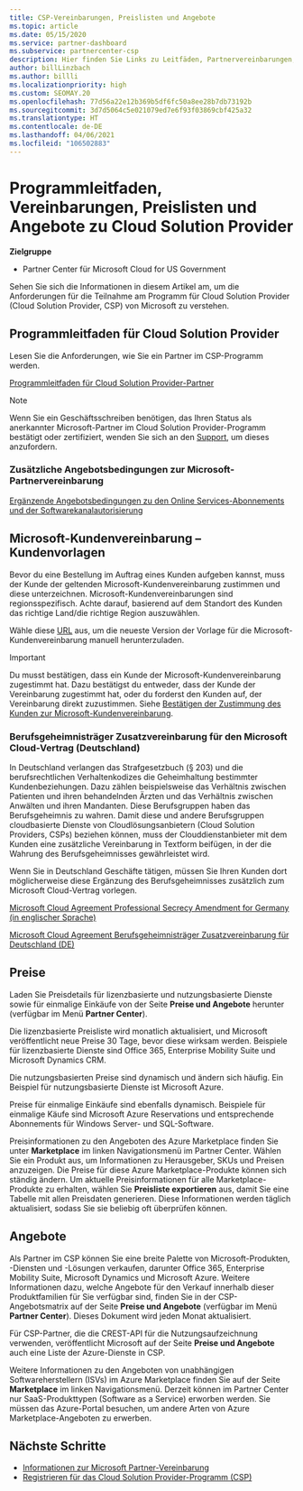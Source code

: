```yaml
---
title: CSP-Vereinbarungen, Preislisten und Angebote
ms.topic: article
ms.date: 05/15/2020
ms.service: partner-dashboard
ms.subservice: partnercenter-csp
description: Hier finden Sie Links zu Leitfäden, Partnervereinbarungen, Kundenverträgen, Preislisten und Angeboten für das Cloud Solution Provider-Programm.
author: billLinzbach
ms.author: billli
ms.localizationpriority: high
ms.custom: SEOMAY.20
ms.openlocfilehash: 77d56a22e12b369b5df6fc50a8ee28b7db73192b
ms.sourcegitcommit: 3d7d5064c5e021079ed7e6f93f03869cbf425a32
ms.translationtype: HT
ms.contentlocale: de-DE
ms.lasthandoff: 04/06/2021
ms.locfileid: "106502883"
---
```

# <a name="cloud-solution-provider-program-guide-agreements-price-lists-and-offers"></a>Programmleitfaden, Vereinbarungen, Preislisten und Angebote zu Cloud Solution Provider

**Zielgruppe**

- Partner Center für Microsoft Cloud for US Government


Sehen Sie sich die Informationen in diesem Artikel am, um die Anforderungen für die Teilnahme am Programm für Cloud Solution Provider (Cloud Solution Provider, CSP) von Microsoft zu verstehen.

## <a name="cloud-solution-provider-program-guide"></a>Programmleitfaden für Cloud Solution Provider

Lesen Sie die Anforderungen, wie Sie ein Partner im CSP-Programm werden.

[Programmleitfaden für Cloud Solution Provider-Partner](https://go.microsoft.com/fwlink/p/?LinkId=617100)

>[!Note]
>Wenn Sie ein Geschäftsschreiben benötigen, das Ihren Status als anerkannter Microsoft-Partner im Cloud Solution Provider-Programm bestätigt oder zertifiziert, wenden Sie sich an den [Support](https://partner.microsoft.com/pcv/servicerequests/create), um dieses anzufordern.

### <a name="additional-offer-terms-to-the-microsoft-partner-agreement"></a>Zusätzliche Angebotsbedingungen zur Microsoft-Partnervereinbarung

[Ergänzende Angebotsbedingungen zu den Online Services-Abonnements und der Softwarekanalautorisierung](https://query.prod.cms.rt.microsoft.com/cms/api/am/binary/RE3NOo7)

## <a name="microsoft-customer-agreement-customer-templates"></a>Microsoft-Kundenvereinbarung – Kundenvorlagen

Bevor du eine Bestellung im Auftrag eines Kunden aufgeben kannst, muss der Kunde der geltenden Microsoft-Kundenvereinbarung zustimmen und diese unterzeichnen. Microsoft-Kundenvereinbarungen sind regionsspezifisch. Achte darauf, basierend auf dem Standort des Kunden das richtige Land/die richtige Region auszuwählen.

Wähle diese [URL](https://aka.ms/customeragreement) aus, um die neueste Version der Vorlage für die Microsoft-Kundenvereinbarung manuell herunterzuladen.

>[!IMPORTANT]
>Du musst bestätigen, dass ein Kunde der Microsoft-Kundenvereinbarung zugestimmt hat. Dazu bestätigst du entweder, dass der Kunde der Vereinbarung zugestimmt hat, oder du forderst den Kunden auf, der Vereinbarung direkt zuzustimmen. Siehe [Bestätigen der Zustimmung des Kunden zur Microsoft-Kundenvereinbarung](confirm-customer-agreement.md).

### <a name="professional-secrecy-amendment-to-the-microsoft-cloud-agreement-germany"></a>Berufsgeheimnisträger Zusatzvereinbarung für den Microsoft Cloud-Vertrag (Deutschland)

In Deutschland verlangen das Strafgesetzbuch (§ 203) und die berufsrechtlichen Verhaltenkodizes die Geheimhaltung bestimmter Kundenbeziehungen. Dazu zählen beispielsweise das Verhältnis zwischen Patienten und ihren behandelnden Ärzten und das Verhältnis zwischen Anwälten und ihren Mandanten. Diese Berufsgruppen haben das Berufsgeheimnis zu wahren. Damit diese und andere Berufsgruppen cloudbasierte Dienste von Cloudlösungsanbietern (Cloud Solution Providers, CSPs) beziehen können, muss der Clouddienstanbieter mit dem Kunden eine zusätzliche Vereinbarung in Textform beifügen, in der die Wahrung des Berufsgeheimnisses gewährleistet wird.

Wenn Sie in Deutschland Geschäfte tätigen, müssen Sie Ihren Kunden dort möglicherweise diese Ergänzung des Berufsgeheimnisses zusätzlich zum Microsoft Cloud-Vertrag vorlegen.

[Microsoft Cloud Agreement Professional Secrecy Amendment for Germany (in englischer Sprache)](https://go.microsoft.com/fwlink/?linkid=2030827&clcid=0x409)

[Microsoft Cloud Agreement Berufsgeheimnisträger Zusatzvereinbarung für Deutschland (DE)](https://go.microsoft.com/fwlink/?linkid=2030827&clcid=0x407)

## <a name="pricing"></a>Preise

Laden Sie Preisdetails für lizenzbasierte und nutzungsbasierte Dienste sowie für einmalige Einkäufe von der Seite **Preise und Angebote** herunter (verfügbar im Menü **Partner Center**).

Die lizenzbasierte Preisliste wird monatlich aktualisiert, und Microsoft veröffentlicht neue Preise 30 Tage, bevor diese wirksam werden. Beispiele für lizenzbasierte Dienste sind Office 365, Enterprise Mobility Suite und Microsoft Dynamics CRM. 

Die nutzungsbasierten Preise sind dynamisch und ändern sich häufig. Ein Beispiel für nutzungsbasierte Dienste ist Microsoft Azure.

Preise für einmalige Einkäufe sind ebenfalls dynamisch. Beispiele für einmalige Käufe sind Microsoft Azure Reservations und entsprechende Abonnements für Windows Server- und SQL-Software.

Preisinformationen zu den Angeboten des Azure Marketplace finden Sie unter **Marketplace** im linken Navigationsmenü im Partner Center. Wählen Sie ein Produkt aus, um Informationen zu Herausgeber, SKUs und Preisen anzuzeigen. Die Preise für diese Azure Marketplace-Produkte können sich ständig ändern. Um aktuelle Preisinformationen für alle Marketplace-Produkte zu erhalten, wählen Sie **Preisliste exportieren** aus, damit Sie eine Tabelle mit allen Preisdaten generieren. Diese Informationen werden täglich aktualisiert, sodass Sie sie beliebig oft überprüfen können.

## <a name="offers"></a>Angebote

Als Partner im CSP können Sie eine breite Palette von Microsoft-Produkten, -Diensten und -Lösungen verkaufen, darunter Office 365, Enterprise Mobility Suite, Microsoft Dynamics und Microsoft Azure. Weitere Informationen dazu, welche Angebote für den Verkauf innerhalb dieser Produktfamilien für Sie verfügbar sind, finden Sie in der CSP-Angebotsmatrix auf der Seite **Preise und Angebote** (verfügbar im Menü **Partner Center**). Dieses Dokument wird jeden Monat aktualisiert.

Für CSP-Partner, die die CREST-API für die Nutzungsaufzeichnung verwenden, veröffentlicht Microsoft auf der Seite **Preise und Angebote** auch eine Liste der Azure-Dienste in CSP.

Weitere Informationen zu den Angeboten von unabhängigen Softwareherstellern (ISVs) im Azure Marketplace finden Sie auf der Seite **Marketplace** im linken Navigationsmenü. Derzeit können im Partner Center nur SaaS-Produkttypen (Software as a Service) erworben werden. Sie müssen das Azure-Portal besuchen, um andere Arten von Azure Marketplace-Angeboten zu erwerben.

## <a name="next-steps"></a>Nächste Schritte

- [Informationen zur Microsoft Partner-Vereinbarung](microsoft-partner-agreement.md)
- [Registrieren für das Cloud Solution Provider-Programm (CSP)](enrolling-in-the-csp-program.md)
